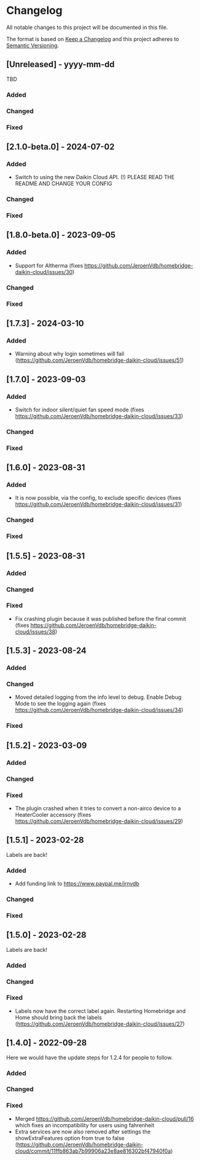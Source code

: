 # Changelog
All notable changes to this project will be documented in this file.

The format is based on [Keep a Changelog](http://keepachangelog.com/)
and this project adheres to [Semantic Versioning](http://semver.org/).

## [Unreleased] - yyyy-mm-dd

TBD

### Added

### Changed

### Fixed

## [2.1.0-beta.0] - 2024-07-02

### Added

- Switch to using the new Daikin Cloud API. (!) PLEASE READ THE README AND CHANGE YOUR CONFIG

### Changed

### Fixed

## [1.8.0-beta.0] - 2023-09-05

### Added

- Support for Altherma (fixes https://github.com/JeroenVdb/homebridge-daikin-cloud/issues/30)

### Changed

### Fixed

## [1.7.3] - 2024-03-10

### Added

- Warning about why login sometimes will fail (https://github.com/JeroenVdb/homebridge-daikin-cloud/issues/51)

## [1.7.0] - 2023-09-03

### Added

- Switch for indoor silent/quiet fan speed mode (fixes https://github.com/JeroenVdb/homebridge-daikin-cloud/issues/33)

### Changed

### Fixed

## [1.6.0] - 2023-08-31

### Added

- It is now possible, via the config, to exclude specific devices (fixes https://github.com/JeroenVdb/homebridge-daikin-cloud/issues/31)

### Changed

### Fixed

## [1.5.5] - 2023-08-31

### Added

### Changed

### Fixed

- Fix crashing plugin because it was published before the final commit (fixes https://github.com/JeroenVdb/homebridge-daikin-cloud/issues/38)

## [1.5.3] - 2023-08-24

### Added

### Changed

- Moved detailed logging from the info level to debug. Enable Debug Mode to see the logging again (fixes https://github.com/JeroenVdb/homebridge-daikin-cloud/issues/34)

### Fixed

## [1.5.2] - 2023-03-09

### Added

### Changed

### Fixed

- The plugin crashed when it tries to convert a non-airco device to a HeaterCooler accessory (fixes https://github.com/JeroenVdb/homebridge-daikin-cloud/issues/29)

## [1.5.1] - 2023-02-28

Labels are back!

### Added

- Add funding link to https://www.paypal.me/jrnvdb

### Changed

### Fixed

## [1.5.0] - 2023-02-28

Labels are back!

### Added

### Changed

### Fixed

- Labels now have the correct label again. Restarting Homebridge and Home should bring back the labels (https://github.com/JeroenVdb/homebridge-daikin-cloud/issues/27)

## [1.4.0] - 2022-09-28

Here we would have the update steps for 1.2.4 for people to follow.

### Added

### Changed

### Fixed

- Merged https://github.com/JeroenVdb/homebridge-daikin-cloud/pull/16 which fixes an incompatibility for users using fahrenheit
- Extra services are now also removed after settings the showExtraFeatures option from true to false (https://github.com/JeroenVdb/homebridge-daikin-cloud/commit/11ffb863ab7b99906a23e8ae816302bf47940f0a)
